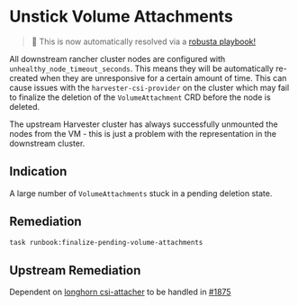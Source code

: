 # Unstick Volume Attachments

> :100: This is now automatically resolved via a [robusta playbook!](https://github.com/ionfury/robusta_playbooks/blob/main/homelab_playbooks/delete_volumeattachment_in_detacherror.py)

All downstream rancher cluster nodes are configured with `unhealthy_node_timeout_seconds`.  This means they will be automatically re-created when they are unresponsive for a certain amount of time.  This can cause issues with the `harvester-csi-provider` on the cluster which may fail to finalize the deletion of the `VolumeAttachment` CRD before the node is deleted.

The upstream Harvester cluster has always successfully unmounted the nodes from the VM - this is just a problem with the representation in the downstream cluster.

## Indication

A large number of `VolumeAttachments` stuck in a pending deletion state.

## Remediation

```sh
task runbook:finalize-pending-volume-attachments
```

## Upstream Remediation

Dependent on [longhorn csi-attacher](https://github.com/longhorn/longhorn-manager/blob/b810121b33789d145f220bfd0e41102a7801a354/csi/controller_server.go#L399) to be handled in [#1875](https://github.com/longhorn/longhorn/issues/1875)
